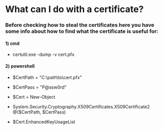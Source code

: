 # What can I do with a certificate?

### Before checking how to steal the certificates here you have some info about how to find what the certificate is useful for:

#### 1) cmd

 - certutil.exe -dump -v cert.pfx

#### 2) powershell

 - $CertPath = "C:\path\to\cert.pfx"

 - $CertPass = "P@ssw0rd"

 - $Cert = New-Object

 - System.Security.Cryptography.X509Certificates.X509Certificate2 @($CertPath, $CertPass)

 - $Cert.EnhancedKeyUsageList
